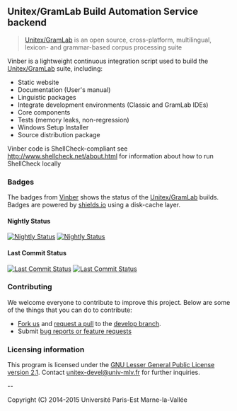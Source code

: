## Unitex/GramLab Build Automation Service backend

> [Unitex/GramLab][unitex] is an open source, cross-platform, multilingual, lexicon- and grammar-based corpus processing suite

Vinber is a lightweight continuous integration script used to build the [Unitex/GramLab][unitex] suite, including:

- Static website
- Documentation (User's manual)
- Linguistic packages
- Integrate development environments (Classic and GramLab IDEs)
- Core components
- Tests (memory leaks, non-regression)
- Windows Setup Installer
- Source distribution package

Vinber code is ShellCheck-compliant see http://www.shellcheck.net/about.html for information about how to run ShellCheck locally

### Badges

The badges from [Vinber][vinber] shows the status of the [Unitex/GramLab][unitex] builds. Badges are powered by [shields.io](http://shields.io/) using a disk-cache layer.

#### Nightly Status

[![Nightly Status](http://unitex.univ-mlv.fr/v6/badge/nightly/latest.svg?subject=product.name&status=product.version.full)][nightly] [![Nightly Status](http://unitex.univ-mlv.fr/v6/badge/nightly/latest.svg)][nightly]

#### Last Commit Status

[![Last Commit Status](http://unitex.univ-mlv.fr/v6/badge/commit/latest.svg?subject=product.name&status=product.version.full)][commit] [![Last Commit Status](http://unitex.univ-mlv.fr/v6/badge/commit/latest.svg)][commit]

### Contributing

We welcome everyone to contribute to improve this project. Below are some of the
things that you can do to contribute:

-  [Fork us](https://github.com/UnitexGramLab/vinber-backend/fork) and [request a pull](https://github.com/UnitexGramLab/vinber-backend/pulls) to the [develop branch](https://github.com/UnitexGramLab/vinber-backend/tree/develop).
-  Submit [bug reports or feature requests](https://github.com/UnitexGramLab/vinber-backend/issues)

### Licensing information
This program is licensed under the [GNU Lesser General Public License version 2.1](/LICENSE). Contact unitex-devel@univ-mlv.fr for further inquiries.

--

Copyright (C) 2014-2015 Université Paris-Est Marne-la-Vallée

[unitex]: http://unitexgramlab.org
[vinber]: http://unitex.univ-mlv.fr/v6
[nightly]: http://unitex.univ-mlv.fr/v6/#bundle=nightly&q=latest
[commit]: http://unitex.univ-mlv.fr/v6/#bundle=commit&q=latest
